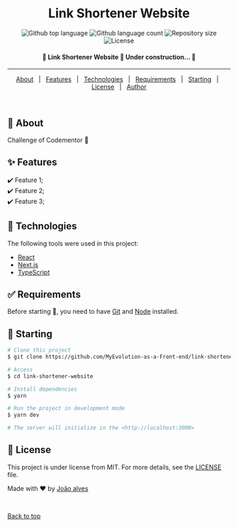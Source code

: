 <div align="center" id="top">

&#xa0;

  <!-- <a href="https://linkshortenerwebsite.netlify.app">Demo</a> -->
</div>

<h1 align="center">Link Shortener Website</h1>

<p align="center">
  <img alt="Github top language" src="https://img.shields.io/github/languages/top/MyEvolution-as-a-Front-end/link-shortener-website?color=56BEB8">

  <img alt="Github language count" src="https://img.shields.io/github/languages/count/MyEvolution-as-a-Front-end/link-shortener-website?color=56BEB8">

  <img alt="Repository size" src="https://img.shields.io/github/repo-size/MyEvolution-as-a-Front-end/link-shortener-website?color=56BEB8">

  <img alt="License" src="https://img.shields.io/github/license/MyEvolution-as-a-Front-end/link-shortener-website?color=56BEB8">

</p>

<!-- Status -->

<h4 align="center">
	🚧  Link Shortener Website 🚀 Under construction...  🚧
</h4>

<hr>

<p align="center">
  <a href="#dart-about">About</a> &#xa0; | &#xa0; 
  <a href="#sparkles-features">Features</a> &#xa0; | &#xa0;
  <a href="#rocket-technologies">Technologies</a> &#xa0; | &#xa0;
  <a href="#white_check_mark-requirements">Requirements</a> &#xa0; | &#xa0;
  <a href="#checkered_flag-starting">Starting</a> &#xa0; | &#xa0;
  <a href="#memo-license">License</a> &#xa0; | &#xa0;
  <a href="https://github.com/{{YOUR_GITHUB_USERNAME}}" target="_blank">Author</a>
</p>

<br>

## :dart: About

Challenge of Codementor :rocket:

## :sparkles: Features

:heavy_check_mark: Feature 1;\
:heavy_check_mark: Feature 2;\
:heavy_check_mark: Feature 3;

## :rocket: Technologies

The following tools were used in this project:

- [React](https://pt-br.reactjs.org/)
- [Next.js](https://nextjs.org/)
- [TypeScript](https://www.typescriptlang.org/)

## :white_check_mark: Requirements

Before starting :checkered_flag:, you need to have [Git](https://git-scm.com) and [Node](https://nodejs.org/en/) installed.

## :checkered_flag: Starting

```bash
# Clone this project
$ git clone https://github.com/MyEvolution-as-a-Front-end/link-shortener-website

# Access
$ cd link-shortener-website

# Install dependencies
$ yarn

# Run the project in development mode
$ yarn dev

# The server will initialize in the <http://localhost:3000>
```

## :memo: License

This project is under license from MIT. For more details, see the [LICENSE](LICENSE.md) file.

Made with :heart: by <a href="https://github.com/JohnAnon9771" target="_blank">João alves</a>

&#xa0;

<a href="#top">Back to top</a>
